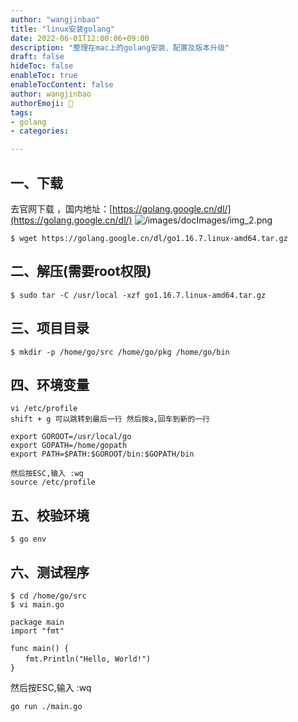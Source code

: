 ```yaml
---
author: "wangjinbao"
title: "linux安装golang"
date: 2022-06-01T12:00:06+09:00
description: "整理在mac上的golang安装、配置及版本升级"
draft: false
hideToc: false
enableToc: true
enableTocContent: false
author: wangjinbao
authorEmoji: 👻
tags: 
- golang
- categories:

---
```



## 一、下载
去官网下载 ，国内地址：[https://golang.google.cn/dl/](https://golang.google.cn/dl/)
![/images/docImages/img_2.png](/images/docImages/img_2.png)
```shell
$ wget https://golang.google.cn/dl/go1.16.7.linux-amd64.tar.gz
```

## 二、解压(需要root权限)
```shell
$ sudo tar -C /usr/local -xzf go1.16.7.linux-amd64.tar.gz
```

## 三、项目目录
```shell
$ mkdir -p /home/go/src /home/go/pkg /home/go/bin
```
## 四、环境变量
```shell
vi /etc/profile
shift + g 可以跳转到最后一行 然后按a,回车到新的一行

export GOROOT=/usr/local/go
export GOPATH=/home/gopath
export PATH=$PATH:$GOROOT/bin:$GOPATH/bin

然后按ESC,输入 :wq
source /etc/profile

```
## 五、校验环境

```shell
$ go env
```

## 六、测试程序
```shell
$ cd /home/go/src
$ vi main.go
```
```shell
package main
import "fmt"
 
func main() {
　　fmt.Println("Hello, World!")
}
```
然后按ESC,输入 :wq
```shell
go run ./main.go
```

